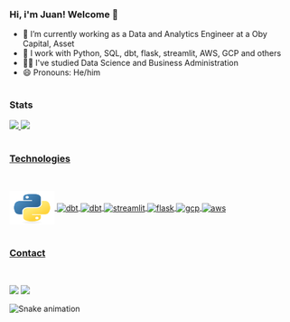 ### Hi, i'm Juan! Welcome 👋

- 🔭 I’m currently working as a Data and Analytics Engineer at a Oby Capital, Asset
- 🌱 I work with Python, SQL, dbt, flask, streamlit, AWS, GCP and others
- 👨‍🎓 I've studied Data Science and Business Administration
- 😄 Pronouns: He/him
#
### Stats
<div align="left">
 <a href="https://github.com/juanmangueira">
  <img height="160em" src="https://github-readme-stats.vercel.app/api?username=juanmangueira&theme=discord_old_blurple&include_all_commits=true&count_private=true"/>
  <img height="160em" src="https://github-readme-stats.vercel.app/api/top-langs/?username=juanmangueira&layout=compact&theme=discord_old_blurple"/>
</div>  

  #
  
### Technologies
<div style="display: inline_block"><br>
  <p align = "left">
    <img align="center" alt="python" height="60" width="80" src="https://raw.githubusercontent.com/devicons/devicon/master/icons/python/python-original.svg">
    <img align="center" alt="dbt" height="60" width="60" src="/assets/dbt-bit-standalone.png">
    <img align="center" alt="dbt" height="60" width="60" src="https://cdn.jsdelivr.net/gh/devicons/devicon@latest/icons/supabase/supabase-original.svg" >      
    <img align="center" alt="streamlit" height="60" width="80" src="https://cdn.jsdelivr.net/gh/devicons/devicon@latest/icons/streamlit/streamlit-plain-wordmark.svg">
    <img align="center" alt="flask" height="60" width="80" src="https://cdn.jsdelivr.net/gh/devicons/devicon@latest/icons/flask/flask-original-wordmark.svg">
    <img align="center" alt="gcp" height="60" width="80" src="https://cdn.jsdelivr.net/gh/devicons/devicon@latest/icons/googlecloud/googlecloud-original.svg">
    <img align="center" alt="aws" height="60" width="80" src="https://cdn.jsdelivr.net/gh/devicons/devicon@latest/icons/amazonwebservices/amazonwebservices-original-wordmark.svg">
          
  </p>
</div>   

#
  
### Contact
<div style="display: inline_block"><br>
  <p align = "left">
   <a href="https://www.linkedin.com/in/juanmangueira" target="_blank">
     <img src="https://img.shields.io/badge/-LinkedIn-%230077B5?style=for-the-badge&logo=linkedin&logoColor=white" target="_blank"></a> 
   <a href = "mailto:juanmangueira@outlook.com">
     <img src="https://img.shields.io/badge/-Outlook-%23333?style=for-the-badge&logo=outlook&logoColor=white" target="_blank">
  </a>
  
  ![Snake animation](https://github.com/juanmangueira/JuanMangueira/blob/output/github-contribution-grid-snake.svg)
    
  </p>
</div>




<!--
**juanmangueira-oby/juanmangueira-oby** is a ✨ _special_ ✨ repository because its `README.md` (this file) appears on your GitHub profile.

Here are some ideas to get you started:

- 🔭 I’m currently working on ...
- 🌱 I’m currently learning ...
- 👯 I’m looking to collaborate on ...
- 🤔 I’m looking for help with ...
- 💬 Ask me about ...
- 📫 How to reach me: ...
- 😄 Pronouns: ...
- ⚡ Fun fact: ...
-->
